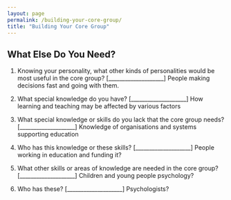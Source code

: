 ```yaml
---
layout: page
permalink: /building-your-core-group/
title: "Building Your Core Group"
---
```


## What Else Do You Need?

1.  Knowing your personality, what other kinds of personalities would be most useful in the core group?
    [____________________]
    People making decisions fast and going with them.

2.  What special knowledge do you have?
    [____________________]
    How learning and teaching may be affected by various factors

3.  What special knowledge or skills do you lack that the core group needs?
    [____________________]
    Knowledge of organisations and systems supporting education

4.  Who has this knowledge or these skills?
    [____________________]
    People working in education and funding it?

5.  What other skills or areas of knowledge are needed in the core group?
    [____________________]
    Children and young people psychology?

6.  Who has these?
    [____________________]
    Psychologists?
